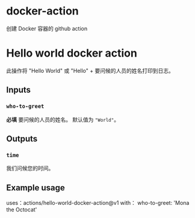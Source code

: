 # docker-action
创建 Docker 容器的 github action

# Hello world docker action

此操作将 "Hello World" 或 "Hello" + 要问候的人员的姓名打印到日志。

## Inputs

### `who-to-greet`

**必填** 要问候的人员的姓名。 默认值为 `"World"`。

## Outputs

### `time`

我们问候您的时间。

## Example usage

uses：actions/hello-world-docker-action@v1
with：
  who-to-greet: 'Mona the Octocat'